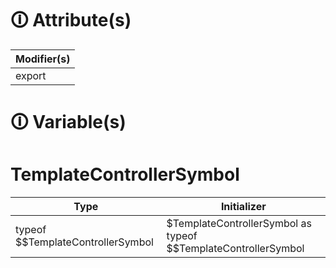 # &#128712; Attribute(s)

| Modifier(s)                            |
|----------------------------------------|
| export |

# &#128712; Variable(s)

# TemplateControllerSymbol

| Type                        | Initializer                       |
|-----------------------------|-----------------------------------|
| typeof $$TemplateControllerSymbol | $TemplateControllerSymbol as typeof $$TemplateControllerSymbol |